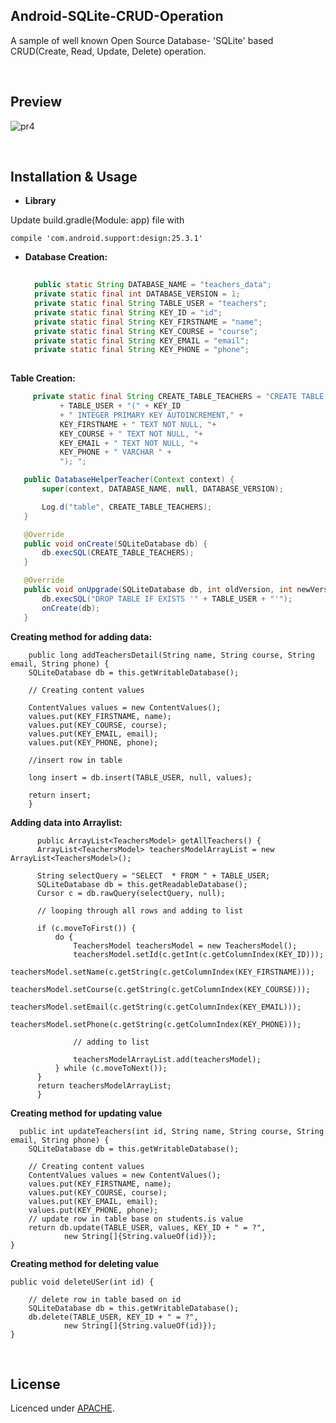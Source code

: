 ## Android-SQLite-CRUD-Operation
A sample of well known Open Source Database- 'SQLite' based CRUD(Create, Read, Update, Delete) operation.

<br>

## Preview

![pr4](https://user-images.githubusercontent.com/29102285/33633505-4db65886-da3b-11e7-8f8f-5dc7ea54ea95.gif)

<br>

## Installation & Usage

* **Library**

Update build.gradle(Module: app) file with

    compile 'com.android.support:design:25.3.1'


* **Database Creation:**

    ```java
      
      public static String DATABASE_NAME = "teachers_data";
      private static final int DATABASE_VERSION = 1;
      private static final String TABLE_USER = "teachers";
      private static final String KEY_ID = "id";
      private static final String KEY_FIRSTNAME = "name";
      private static final String KEY_COURSE = "course";
      private static final String KEY_EMAIL = "email";
      private static final String KEY_PHONE = "phone";
      
    ```

**Table Creation:**

   ```java
        private static final String CREATE_TABLE_TEACHERS = "CREATE TABLE "
              + TABLE_USER + "(" + KEY_ID
              + " INTEGER PRIMARY KEY AUTOINCREMENT," +
              KEY_FIRSTNAME + " TEXT NOT NULL, "+
              KEY_COURSE + " TEXT NOT NULL, "+
              KEY_EMAIL + " TEXT NOT NULL, "+
              KEY_PHONE + " VARCHAR " +
              "); ";

      public DatabaseHelperTeacher(Context context) {
          super(context, DATABASE_NAME, null, DATABASE_VERSION);

          Log.d("table", CREATE_TABLE_TEACHERS);
      }

      @Override
      public void onCreate(SQLiteDatabase db) {
          db.execSQL(CREATE_TABLE_TEACHERS);
      }

      @Override
      public void onUpgrade(SQLiteDatabase db, int oldVersion, int newVersion) {
          db.execSQL("DROP TABLE IF EXISTS '" + TABLE_USER + "'");
          onCreate(db);
      }
   ```

**Creating method for adding data:**
    
        public long addTeachersDetail(String name, String course, String email, String phone) {
        SQLiteDatabase db = this.getWritableDatabase();
        
        // Creating content values
        
        ContentValues values = new ContentValues();
        values.put(KEY_FIRSTNAME, name);
        values.put(KEY_COURSE, course);
        values.put(KEY_EMAIL, email);
        values.put(KEY_PHONE, phone);
        
        //insert row in table
        
        long insert = db.insert(TABLE_USER, null, values);

        return insert;
        }
        

**Adding data into Arraylist:**
   
          public ArrayList<TeachersModel> getAllTeachers() {
          ArrayList<TeachersModel> teachersModelArrayList = new ArrayList<TeachersModel>();

          String selectQuery = "SELECT  * FROM " + TABLE_USER;
          SQLiteDatabase db = this.getReadableDatabase();
          Cursor c = db.rawQuery(selectQuery, null);

          // looping through all rows and adding to list

          if (c.moveToFirst()) {
              do {
                  TeachersModel teachersModel = new TeachersModel();
                  teachersModel.setId(c.getInt(c.getColumnIndex(KEY_ID)));
                  teachersModel.setName(c.getString(c.getColumnIndex(KEY_FIRSTNAME)));
                  teachersModel.setCourse(c.getString(c.getColumnIndex(KEY_COURSE)));
                  teachersModel.setEmail(c.getString(c.getColumnIndex(KEY_EMAIL)));
                  teachersModel.setPhone(c.getString(c.getColumnIndex(KEY_PHONE)));

                  // adding to list

                  teachersModelArrayList.add(teachersModel);
              } while (c.moveToNext());
          }
          return teachersModelArrayList;
          }
          
**Creating method for updating value**

      public int updateTeachers(int id, String name, String course, String email, String phone) {
        SQLiteDatabase db = this.getWritableDatabase();

        // Creating content values
        ContentValues values = new ContentValues();
        values.put(KEY_FIRSTNAME, name);
        values.put(KEY_COURSE, course);
        values.put(KEY_EMAIL, email);
        values.put(KEY_PHONE, phone);
        // update row in table base on students.is value
        return db.update(TABLE_USER, values, KEY_ID + " = ?",
                new String[]{String.valueOf(id)});
    }

**Creating method for deleting value**

    public void deleteUSer(int id) {

        // delete row in table based on id
        SQLiteDatabase db = this.getWritableDatabase();
        db.delete(TABLE_USER, KEY_ID + " = ?",
                new String[]{String.valueOf(id)});
    }
    
<br>
    
## License
Licenced under [APACHE](http://www.apache.org/licenses/LICENSE-2.0).
